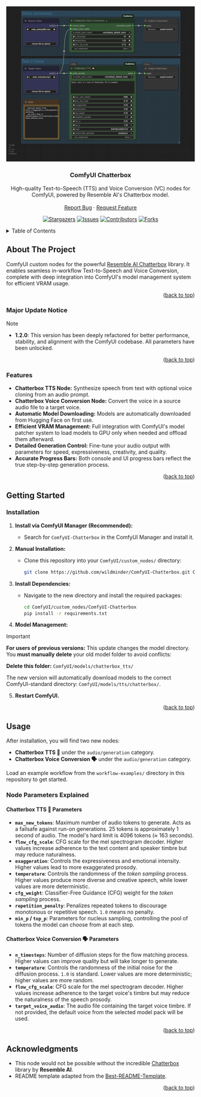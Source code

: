 <!-- Improved compatibility of back to top link: See: https://github.com/othneildrew/Best-README-Template/pull/73 -->
<a id="readme-top"></a>

<!-- PROJECT LOGO -->
<br />
<div align="center">
  <a href="https://github.com/wildminder/ComfyUI-Chatterbox">
    <img src="./workflow-examples/ChatterboxTTS-workflow.png" alt="Chatterbox Nodes in ComfyUI">
  </a>

  <h3 align="center">ComfyUI Chatterbox</h3>

  <p align="center">
    High-quality Text-to-Speech (TTS) and Voice Conversion (VC) nodes for ComfyUI, powered by Resemble AI's Chatterbox model.
    <br />
    <br />
    <a href="https://github.com/wildminder/ComfyUI-Chatterbox/issues/new?labels=bug&template=bug-report---.md">Report Bug</a>
    ·
    <a href="https://github.com/wildminder/ComfyUI-Chatterbox/issues/new?labels=enhancement&template=feature-request---.md">Request Feature</a>

<!-- PROJECT SHIELDS -->
[![Stargazers][stars-shield]][stars-url]
[![Issues][issues-shield]][issues-url]
[![Contributors][contributors-shield]][contributors-url]
[![Forks][forks-shield]][forks-url]
  </p>

</div>

<!-- TABLE OF CONTENTS -->
<details>
  <summary>Table of Contents</summary>
  <ol>
    <li>
      <a href="#about-the-project">About The Project</a>
      <ul>
        <li><a href="#major-update-notice">Major Update Notice</a></li>
        <li><a href="#features">Features</a></li>
      </ul>
    </li>
    <li>
      <a href="#getting-started">Getting Started</a>
      <ul>
        <li><a href="#installation">Installation</a></li>
      </ul>
    </li>
    <li><a href="#usage">Usage</a>
        <ul>
        <li><a href="#node-parameters-explained">Node Parameters Explained</a></li>
      </ul>
    </li>
    <li><a href="#roadmap">Roadmap</a></li>
    <li><a href="#contributing">Contributing</a></li>
    <li><a href="#acknowledgments">Acknowledgments</a></li>
  </ol>
</details>

<!-- ABOUT THE PROJECT -->
## About The Project

ComfyUI custom nodes for the powerful [Resemble AI Chatterbox](https://github.com/resemble-ai/chatterbox) library. It enables seamless in-workflow Text-to-Speech and Voice Conversion, complete with deep integration into ComfyUI's model management system for efficient VRAM usage.


<p align="right">(<a href="#readme-top">back to top</a>)</p>

### Major Update Notice

> [!NOTE]
>  *  **1.2.0**: This version has been deeply refactored for better performance, stability, and alignment with the ComfyUI codebase. All parameters have been unlocked.


<p align="right">(<a href="#readme-top">back to top</a>)</p>

### Features

*   **Chatterbox TTS Node:** Synthesize speech from text with optional voice cloning from an audio prompt.
*   **Chatterbox Voice Conversion Node:** Convert the voice in a source audio file to a target voice.
*   **Automatic Model Downloading:** Models are automatically downloaded from Hugging Face on first use.
*   **Efficient VRAM Management:** Full integration with ComfyUI's model patcher system to load models to GPU only when needed and offload them afterward.
*   **Detailed Generation Control:** Fine-tune your audio output with parameters for speed, expressiveness, creativity, and quality.
*   **Accurate Progress Bars:** Both console and UI progress bars reflect the true step-by-step generation process.

<p align="right">(<a href="#readme-top">back to top</a>)</p>

<!-- GETTING STARTED -->
## Getting Started

### Installation

1.  **Install via ComfyUI Manager (Recommended):**
    *   Search for `ComfyUI-Chatterbox` in the ComfyUI Manager and install it.

2.  **Manual Installation:**
    *   Clone this repository into your `ComfyUI/custom_nodes/` directory:
        ```bash
        git clone https://github.com/wildminder/ComfyUI-Chatterbox.git ComfyUI/custom_nodes/ComfyUI-Chatterbox
        ```

3.  **Install Dependencies:**
    *   Navigate to the new directory and install the required packages:
        ```bash
        cd ComfyUI/custom_nodes/ComfyUI-Chatterbox
        pip install -r requirements.txt
        ```

4.  **Model Management:**
> [!IMPORTANT]  
> **For users of previous versions:** This update changes the model directory. You **must manually delete** your old model folder to avoid conflicts:
>
> **Delete this folder:** `ComfyUI/models/chatterbox_tts/`
>
> The new version will automatically download models to the correct ComfyUI-standard directory: `ComfyUI/models/tts/chatterbox/`.

5.  **Restart ComfyUI.**

<p align="right">(<a href="#readme-top">back to top</a>)</p>

<!-- USAGE EXAMPLES -->
## Usage

After installation, you will find two new nodes:
*   **Chatterbox TTS 📢** under the `audio/generation` category.
*   **Chatterbox Voice Conversion 🗣️** under the `audio/generation` category.

Load an example workflow from the `workflow-examples/` directory in this repository to get started.

### Node Parameters Explained

#### Chatterbox TTS 📢 Parameters
  
  *   **`max_new_tokens`**: Maximum number of audio tokens to generate. Acts as a failsafe against run-on generations. 25 tokens is approximately 1 second of audio. The model's hard limit is 4096 tokens (≈ 163 seconds).
  *   **`flow_cfg_scale`**: CFG scale for the mel spectrogram decoder. Higher values increase adherence to the text content and speaker timbre but may reduce naturalness.
  *   **`exaggeration`**: Controls the expressiveness and emotional intensity. Higher values lead to more exaggerated prosody.
  *   **`temperature`**: Controls the randomness of the *token sampling* process. Higher values produce more diverse and creative speech, while lower values are more deterministic.
  *   **`cfg_weight`**: Classifier-Free Guidance (CFG) weight for the *token sampling* process.
  *   **`repetition_penalty`**: Penalizes repeated tokens to discourage monotonous or repetitive speech. `1.0` means no penalty.
  *   **`min_p` / `top_p`**: Parameters for nucleus sampling, controlling the pool of tokens the model can choose from at each step.
  

#### Chatterbox Voice Conversion 🗣️ Parameters
  
  *   **`n_timesteps`**: Number of diffusion steps for the flow matching process. Higher values can improve quality but will take longer to generate.
  *   **`temperature`**: Controls the randomness of the initial noise for the diffusion process. `1.0` is standard. Lower values are more deterministic; higher values are more random.
  *   **`flow_cfg_scale`**: CFG scale for the mel spectrogram decoder. Higher values increase adherence to the target voice's timbre but may reduce the naturalness of the speech prosody.
  *   **`target_voice_audio`**: The audio file containing the target voice timbre. If not provided, the default voice from the selected model pack will be used.


<p align="right">(<a href="#readme-top">back to top</a>)</p>


<!-- ACKNOWLEDGMENTS -->
## Acknowledgments

*   This node would not be possible without the incredible [Chatterbox](https://github.com/resemble-ai/chatterbox) library by **Resemble AI**.
*   README template adapted from the [Best-README-Template](https://github.com/othneildrew/Best-README-Template).

<p align="right">(<a href="#readme-top">back to top</a>)</p>

<!-- MARKDOWN LINKS & IMAGES -->
[contributors-shield]: https://img.shields.io/github/contributors/wildminder/ComfyUI-Chatterbox.svg?style=for-the-badge
[contributors-url]: https://github.com/wildminder/ComfyUI-Chatterbox/graphs/contributors
[forks-shield]: https://img.shields.io/github/forks/wildminder/ComfyUI-Chatterbox.svg?style=for-the-badge
[forks-url]: https://github.com/wildminder/ComfyUI-Chatterbox/network/members
[stars-shield]: https://img.shields.io/github/stars/wildminder/ComfyUI-Chatterbox.svg?style=for-the-badge
[stars-url]: https://github.com/wildminder/ComfyUI-Chatterbox/stargazers
[issues-shield]: https://img.shields.io/github/issues/wildminder/ComfyUI-Chatterbox.svg?style=for-the-badge
[issues-url]: https://github.com/wildminder/ComfyUI-Chatterbox/issues
